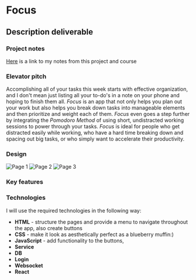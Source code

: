 # Focus
## Description deliverable
### Project notes
[Here](/notes.md) is a link to my notes from this project and course
### Elevator pitch
Accomplishing all of your tasks this week starts with effective organization, and I don't mean just listing all your to-do's in a note on your phone and hoping to finish them all. *Focus* is an app that not only helps you plan out your work but also helps you break down tasks into manageable elements and then prioritize and weight each of them. *Focus* even goes a step further by integrating the *Pomodoro Method* of using short, undistracted working sessions to power through your tasks. *Focus* is ideal for people who get distracted easily while working, who have a hard time breaking down and spacing out big tasks, or who simply want to accelerate their productivity. 
### Design
![Page 1]()
![Page 2]()
![Page 3]()
### Key features

### Technologies
I will use the required technologies in the following way:<br>
+ **HTML** - structure the pages and provide a menu to navigate throughout the app, also create buttons
+ **CSS** - make it look as aesthetically perfect as a blueberry muffin:)
+ **JavaScript** - add functionality to the buttons, 
+ **Service**
+ **DB**
+ **Login**
+ **Websocket**
+ **React**
